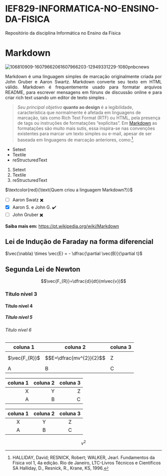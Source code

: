 # IEF829-INFORMATICA-NO-ENSINO-DA-FISICA
Repositório da disciplina Informática no Ensino da Física

# Markdown

![106810909-16079662061607966203-12949331229-1080pnbcnews](https://user-images.githubusercontent.com/118854577/204638716-f7e6c9b7-9eef-4588-991c-86146c4ec188.jpg)

  <p align="justify"> 
  Markdown é uma linguagem simples de marcação originalmente criada por John Gruber e Aaron Swartz. Markdown converte seu texto em HTML válido. Markdown é frequentemente usado para formatar arquivos README, para escrever mensagens em fóruns de discussão online e para criar rich text usando um editor de texto simples .
  </p>

  > _Seu principal objetivo_ __quanto ao design__ é a legibilidade, característica que normalmente é afetada em linguagens de marcação, tais como Rich Text Format (RTF) ou HTML, pela presença de tags ou instruções de formatações “explícitas”. Em [Markdown](https://pt.wikipedia.org/wiki/Markdown) as formatações são muito mais sutis, essa inspira-se nas convenções existentes para marcar um texto simples ou e-mail, apesar de ser baseada em linguagens de marcação anteriores, como:[^1].
[^1]: HALLIDAY, David; RESNICK, Robert; WALKER, Jearl. Fundamentos da Física vol 1, 4a edição. Rio de Janeiro, LTC-Livros Técnicos e Científicos SA Halliday, D., Resnick, R., Krane, KS, 1996.
  
 * Setext
 * Textile
 * reStructuredText

  1. Setext
  2. Textile
  3. reStructuredText

$\textcolor{red}{\text{Quem criou a linguagem Markdown?}}$

- [ ] Aaron Swatz :heavy_multiplication_x:
- [X] Aaron S. e John G. :heavy_check_mark:
- [ ] John Gruber :heavy_multiplication_x:

**Saiba mais em:**  <https://pt.wikipedia.org/wiki/Markdown>

## Lei de Indução de Faraday na forma diferencial
$\vec{\nabla} \times \vec{E} = - \dfrac{\partial \vec{B}}{\partial t}$
## Segunda Lei de Newton
$$\vec{F_{R}}=\dfrac{d}{dt}(m\vec{v})$$



### Título nível 3
#### Título nível 4
##### Título nível 5
###### Título nível 6


| coluna 1 | coluna 2 | coluna 3|
| --- | --- | --- |
| $\vec{F_{R}}$ | $$E=\dfrac{mv^{2}}{2}$$ | Z |
| A | B | C |

| coluna 1 | coluna 2 | coluna 3|
| ---: | ---: | ---: |
| X | Y | Z |
| A | B | C |

| coluna 1 | coluna 2 | coluna 3|
| :---: | :---: | :---: |
| X | Y | Z |
| A | B | C |

$$v^2$$
